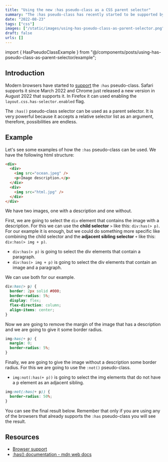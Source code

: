 ```yaml
---
title: "Using the new :has pseudo-class as a CSS parent selector"
summary: "The :has pseudo-class has recently started to be supported by modern browsers. Learn how to use it here."
date: "2022-08-23"
tags: ["css"]
images: ["/static/images/using-has-pseudo-class-as-parent-selector.png"]
draft: false
urls: []
---
```


import { HasPseudoClassExample } from "@/components/posts/using-has-pseudo-class-as-parent-selector/example";

<TOCInline toc={props.toc} asDisclosure />

## Introduction

Modern browsers have started to [support](https://caniuse.com/css-has) the `:has` pseudo-class. Safari supports it since March 2022 and Chrome just released a new version in August 2022 that supports it. In Firefox it can used enabling the `layout.css.has-selector.enabled` flag.

The `:has()` pseudo-class selector can be used as a parent selector. It is very powerful because it accepts a relative selector list as an argument, therefore, possibilities are endless.

## Example

Let's see some examples of how the `:has` pseudo-class can be used. We have the following html structure:

```html showLineNumbers
<div>
  <div>
    <img src="ocean.jpeg" />
    <p>Image description.</p>
  </div>
  <div>
    <img src="html.jpg" />
  </div>
</div>
```

We have two images, one with a description and one without.

First, we are going to select the `div` element that contains the image with a description. For this we can use the **child selector** `>` like this: `div:has(> p)`. For our example it is enough, but we could do something more specific like combining the child selector and the **adjacent sibling selector** `+` like this: `div:has(> img + p)`.

- `div:has(> p)` is going to select the div elements that contain a paragraph.
- `div:has(> img + p)` is going to select the div elements that contain an image and a paragraph.

We can use both for our example.

```css showLineNumbers {1}
div:has(> p) {
  border: 2px solid #000;
  border-radius: 5%;
  display: flex;
  flex-direction: column;
  align-items: center;
}
```

Now we are going to remove the margin of the image that has a description and we are going to give it some border radius.

```css showLineNumbers {1}
img:has(+ p) {
  margin: 0;
  border-radius: 5%;
}
```

Finally, we are going to give the image without a description some border radius. For this we are going to use the `:not()` pseudo-class.

- `img:not(:has(+ p))` is going to select the img elements that do not have a p element as an adjacent sibling.

```css showLineNumbers {1}
img:not(:has(+ p)) {
  border-radius: 50%;
}
```

You can see the final result below. Remember that only if you are using any of the browsers that already supports the `:has` pseudo-class you will see the result.

<HasPseudoClassExample />

## Resources

- [Browser support](https://caniuse.com/css-has)
- [:has() documentation - mdn web docs](https://developer.mozilla.org/en-US/docs/Web/CSS/:has)
